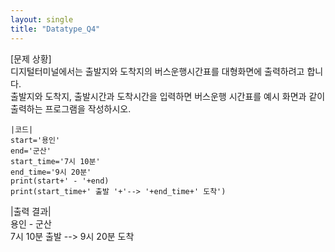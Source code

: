 ```yaml
---
layout: single
title: "Datatype_Q4"
---
```


[문제 상황]<br>
디지털터미널에서는 출발지와 도착지의 버스운행시간표를 대형화면에 출력하려고 합니다.<br>
출발지와 도착지, 출발시간과 도착시간을 입력하면 버스운행 시간표를 예시 화면과 같이 출력하는 프로그램을 작성하시오.

~~~
|코드|
start='용인'
end='군산'
start_time='7시 10분'
end_time='9시 20분'
print(start+' - '+end)
print(start_time+' 출발 '+'--> '+end_time+' 도착')
~~~

|출력 결과|<br>
용인 - 군산<br>
7시 10분 출발 --> 9시 20분 도착
